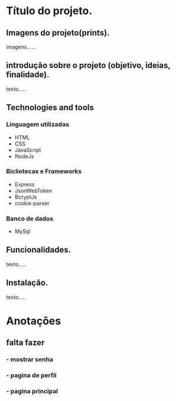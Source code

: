 # Título do projeto.

<!-- ## Imagens do projeto(prints). -->
## Imagens do projeto(prints).

imagens......

## introdução sobre o projeto (objetivo, ideias, finalidade).

texto.....

<!-- linguagens, bibliotecas, banco de dados utilizados. -->
## Technologies and tools 


### Linguagem utilizadas
- HTML
- CSS
- JavaScript
- NodeJs

### Bicliotecas e Frameworks
- Express
- JsonWebToken
- BcryptJs
- cookie-parser

### Banco de dados

- MySql

## Funcionalidades.

texto.....


## Instalação.

texto.....


# Anotações
 ## falta fazer
 ### - mostrar senha
 ### - pagina de perfil
 ### - pagina principal
 
 

